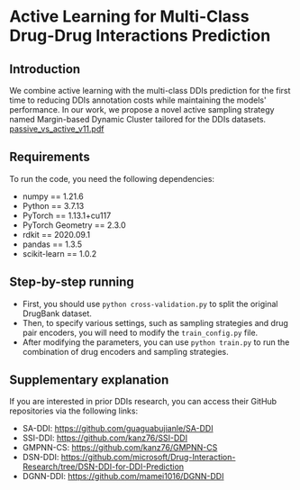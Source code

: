 # Active Learning for Multi-Class Drug-Drug Interactions Prediction

## Introduction
We combine active learning with the multi-class DDIs prediction for the first time to reducing DDIs annotation costs while maintaining the models' performance. In our work, we propose a novel active sampling strategy named Margin-based Dynamic Cluster tailored for the DDIs datasets.
[passive_vs_active_v11.pdf](https://github.com/pantherang/ALDDI/files/12755517/passive_vs_active_v11.pdf)


## Requirements
To run the code, you need the following dependencies:
- numpy == 1.21.6
- Python == 3.7.13
- PyTorch == 1.13.1+cu117
- PyTorch Geometry == 2.3.0
- rdkit == 2020.09.1
- pandas == 1.3.5
- scikit-learn == 1.0.2

## Step-by-step running
- First, you should use ```python cross-validation.py``` to split the original DrugBank dataset.
- Then, to specify various settings, such as sampling strategies and drug pair encoders, you will need to modify the ```train_config.py``` file.
- After modifying the parameters, you can use ```python train.py``` to run the combination of drug encoders and sampling strategies.

## Supplementary explanation
If you are interested in prior DDIs research, you can access their GitHub repositories via the following links:
- SA-DDI: https://github.com/guaguabujianle/SA-DDI
- SSI-DDI: https://github.com/kanz76/SSI-DDI
- GMPNN-CS: https://github.com/kanz76/GMPNN-CS
- DSN-DDI: https://github.com/microsoft/Drug-Interaction-Research/tree/DSN-DDI-for-DDI-Prediction
- DGNN-DDI: https://github.com/mamei1016/DGNN-DDI
